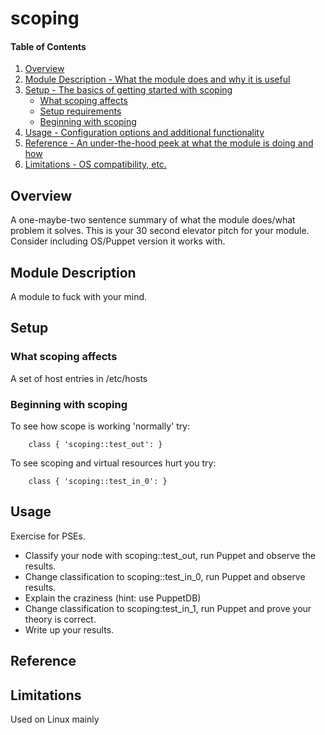 # scoping

#### Table of Contents

1. [Overview](#overview)
2. [Module Description - What the module does and why it is useful](#module-description)
3. [Setup - The basics of getting started with scoping](#setup)
    * [What scoping affects](#what-scoping-affects)
    * [Setup requirements](#setup-requirements)
    * [Beginning with scoping](#beginning-with-scoping)
4. [Usage - Configuration options and additional functionality](#usage)
5. [Reference - An under-the-hood peek at what the module is doing and how](#reference)
5. [Limitations - OS compatibility, etc.](#limitations)

## Overview

A one-maybe-two sentence summary of what the module does/what problem it solves.
This is your 30 second elevator pitch for your module. Consider including
OS/Puppet version it works with.

## Module Description

A module to fuck with your mind.

## Setup

### What scoping affects

A set of host entries in /etc/hosts

### Beginning with scoping

To see how scope is working 'normally' try:
```puppet
    class { 'scoping::test_out': }
```

To see scoping and virtual resources hurt you try:
```puppet
    class { 'scoping::test_in_0': }
```


## Usage

Exercise for PSEs.
* Classify your node with scoping::test_out, run Puppet and observe the results.
* Change classification to scoping::test_in_0, run Puppet and observe results.
* Explain the craziness (hint: use PuppetDB)
* Change classification to scoping:test_in_1, run Puppet and prove your theory is correct.
* Write up your results.

## Reference


## Limitations

Used on Linux mainly

